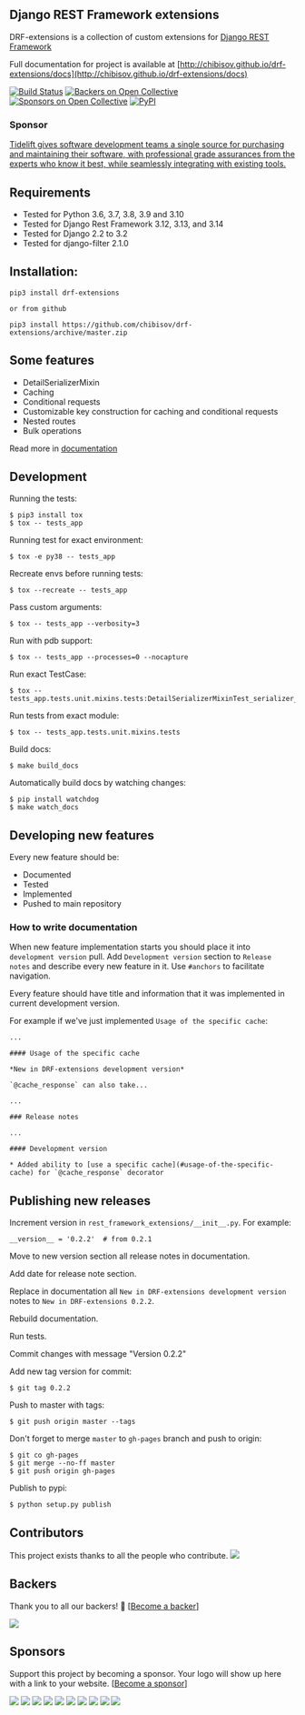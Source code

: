 ## Django REST Framework extensions

DRF-extensions is a collection of custom extensions for [Django REST Framework](https://github.com/tomchristie/django-rest-framework)

Full documentation for project is available at [http://chibisov.github.io/drf-extensions/docs](http://chibisov.github.io/drf-extensions/docs)

[![Build Status](https://travis-ci.org/chibisov/drf-extensions.svg?branch=master)](https://travis-ci.org/chibisov/drf-extensions)
[![Backers on Open Collective](https://opencollective.com/drf-extensions/backers/badge.svg)](#backers) [![Sponsors on Open Collective](https://opencollective.com/drf-extensions/sponsors/badge.svg)](#sponsors) [![PyPI](https://img.shields.io/pypi/v/drf-extensions.svg)](https://pypi.python.org/pypi/drf-extensions)

### Sponsor

[Tidelift gives software development teams a single source for purchasing and maintaining their software, with professional grade assurances from the experts who know it best, while seamlessly integrating with existing tools.](https://tidelift.com/subscription/pkg/pypi-drf-extensions?utm_source=pypi-drf-extensions&utm_medium=referral&utm_campaign=readme)


## Requirements

* Tested for Python 3.6, 3.7, 3.8, 3.9 and 3.10
* Tested for Django Rest Framework 3.12, 3.13, and 3.14
* Tested for Django 2.2 to 3.2
* Tested for django-filter 2.1.0

## Installation:

    pip3 install drf-extensions
    
    or from github
    
    pip3 install https://github.com/chibisov/drf-extensions/archive/master.zip

## Some features

* DetailSerializerMixin
* Caching
* Conditional requests
* Customizable key construction for caching and conditional requests
* Nested routes
* Bulk operations

Read more in [documentation](http://chibisov.github.io/drf-extensions/docs)

## Development

Running the tests:

    $ pip3 install tox
    $ tox -- tests_app

Running test for exact environment:

    $ tox -e py38 -- tests_app

Recreate envs before running tests:

    $ tox --recreate -- tests_app

Pass custom arguments:

    $ tox -- tests_app --verbosity=3

Run with pdb support:

    $ tox -- tests_app --processes=0 --nocapture

Run exact TestCase:

    $ tox -- tests_app.tests.unit.mixins.tests:DetailSerializerMixinTest_serializer_detail_class

Run tests from exact module:

    $ tox -- tests_app.tests.unit.mixins.tests

Build docs:

    $ make build_docs

Automatically build docs by watching changes:

    $ pip install watchdog
    $ make watch_docs

## Developing new features

Every new feature should be:

* Documented
* Tested
* Implemented
* Pushed to main repository

### How to write documentation

When new feature implementation starts you should place it into `development version` pull. Add `Development version`
section to `Release notes` and describe every new feature in it. Use `#anchors` to facilitate navigation.

Every feature should have title and information that it was implemented in current development version.

For example if we've just implemented `Usage of the specific cache`:

    ...

    #### Usage of the specific cache

    *New in DRF-extensions development version*

    `@cache_response` can also take...

    ...

    ### Release notes

    ...

    #### Development version

    * Added ability to [use a specific cache](#usage-of-the-specific-cache) for `@cache_response` decorator

## Publishing new releases

Increment version in `rest_framework_extensions/__init__.py`. For example:

    __version__ = '0.2.2'  # from 0.2.1

Move to new version section all release notes in documentation.

Add date for release note section.

Replace in documentation all `New in DRF-extensions development version` notes to `New in DRF-extensions 0.2.2`.

Rebuild documentation.

Run tests.

Commit changes with message "Version 0.2.2"

Add new tag version for commit:

    $ git tag 0.2.2

Push to master with tags:

    $ git push origin master --tags

Don't forget to merge `master` to `gh-pages` branch and push to origin:

    $ git co gh-pages
    $ git merge --no-ff master
    $ git push origin gh-pages

Publish to pypi:

    $ python setup.py publish

## Contributors

This project exists thanks to all the people who contribute. <img src="https://opencollective.com/drf-extensions/contributors.svg?width=890&button=false" />


## Backers

Thank you to all our backers! 🙏 [[Become a backer](https://opencollective.com/drf-extensions#backer)]

<a href="https://opencollective.com/drf-extensions#backers" target="_blank"><img src="https://opencollective.com/drf-extensions/backers.svg?width=890"></a>


## Sponsors

Support this project by becoming a sponsor. Your logo will show up here with a link to your website. [[Become a sponsor](https://opencollective.com/drf-extensions#sponsor)]

<a href="https://opencollective.com/drf-extensions/sponsor/0/website" target="_blank"><img src="https://opencollective.com/drf-extensions/sponsor/0/avatar.svg"></a>
<a href="https://opencollective.com/drf-extensions/sponsor/1/website" target="_blank"><img src="https://opencollective.com/drf-extensions/sponsor/1/avatar.svg"></a>
<a href="https://opencollective.com/drf-extensions/sponsor/2/website" target="_blank"><img src="https://opencollective.com/drf-extensions/sponsor/2/avatar.svg"></a>
<a href="https://opencollective.com/drf-extensions/sponsor/3/website" target="_blank"><img src="https://opencollective.com/drf-extensions/sponsor/3/avatar.svg"></a>
<a href="https://opencollective.com/drf-extensions/sponsor/4/website" target="_blank"><img src="https://opencollective.com/drf-extensions/sponsor/4/avatar.svg"></a>
<a href="https://opencollective.com/drf-extensions/sponsor/5/website" target="_blank"><img src="https://opencollective.com/drf-extensions/sponsor/5/avatar.svg"></a>
<a href="https://opencollective.com/drf-extensions/sponsor/6/website" target="_blank"><img src="https://opencollective.com/drf-extensions/sponsor/6/avatar.svg"></a>
<a href="https://opencollective.com/drf-extensions/sponsor/7/website" target="_blank"><img src="https://opencollective.com/drf-extensions/sponsor/7/avatar.svg"></a>
<a href="https://opencollective.com/drf-extensions/sponsor/8/website" target="_blank"><img src="https://opencollective.com/drf-extensions/sponsor/8/avatar.svg"></a>
<a href="https://opencollective.com/drf-extensions/sponsor/9/website" target="_blank"><img src="https://opencollective.com/drf-extensions/sponsor/9/avatar.svg"></a>


